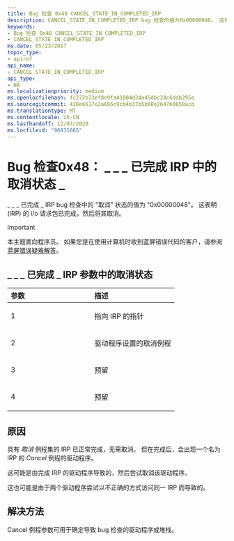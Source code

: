 ```yaml
---
title: Bug 检查 0x48 CANCEL_STATE_IN_COMPLETED_IRP
description: CANCEL_STATE_IN_COMPLETED_IRP bug 检查的值为0x00000048。 这表明 (IRP) 的 i/o 请求包已完成，然后将其取消。
keywords:
- Bug 检查 0x48 CANCEL_STATE_IN_COMPLETED_IRP
- CANCEL_STATE_IN_COMPLETED_IRP
ms.date: 05/23/2017
topic_type:
- apiref
api_name:
- CANCEL_STATE_IN_COMPLETED_IRP
api_type:
- NA
ms.localizationpriority: medium
ms.openlocfilehash: fc272b73ef8e9fa41004d34a45dbc28c6ddb295e
ms.sourcegitcommit: 418e6617e2a695c9cb4b37b5b60e264760858acd
ms.translationtype: MT
ms.contentlocale: zh-CN
ms.lasthandoff: 12/07/2020
ms.locfileid: "96831665"
---
```

# <a name="bug-check-0x48-cancel_state_in_completed_irp"></a>Bug 检查0x48： \_ \_ \_ 已完成 IRP 中的取消状态 \_


\_ \_ \_ 已完成 \_ IRP bug 检查中的 "取消" 状态的值为 "0x00000048"。 这表明 (IRP) 的 i/o 请求包已完成，然后将其取消。

> [!IMPORTANT]
> 本主题面向程序员。 如果您是在使用计算机时收到蓝屏错误代码的客户，请参阅[蓝屏错误疑难解答](https://www.windows.com/stopcode)。


## <a name="cancel_state_in_completed_irp-parameters"></a>\_ \_ \_ 已完成 \_ IRP 参数中的取消状态


<table>
<colgroup>
<col width="50%" />
<col width="50%" />
</colgroup>
<thead>
<tr class="header">
<th align="left">参数</th>
<th align="left">描述</th>
</tr>
</thead>
<tbody>
<tr class="odd">
<td align="left"><p>1</p></td>
<td align="left"><p>指向 IRP 的指针</p></td>
</tr>
<tr class="even">
<td align="left"><p>2</p></td>
<td align="left"><p>驱动程序设置的取消例程</p></td>
</tr>
<tr class="odd">
<td align="left"><p>3</p></td>
<td align="left"><p>预留</p></td>
</tr>
<tr class="even">
<td align="left"><p>4</p></td>
<td align="left"><p>预留</p></td>
</tr>
</tbody>
</table>

 

<a name="cause"></a>原因
-----

具有 *取消* 例程集的 IRP 已正常完成，无需取消。 但在完成后，会出现一个名为 IRP 的 *Cancel* 例程的驱动程序。

这可能是由完成 IRP 的驱动程序导致的，然后尝试取消该驱动程序。

这也可能是由于两个驱动程序尝试以不正确的方式访问同一 IRP 而导致的。

<a name="resolution"></a>解决方法
----------

Cancel 例程参数可用于确定导致 bug 检查的驱动程序或堆栈。

 

 




